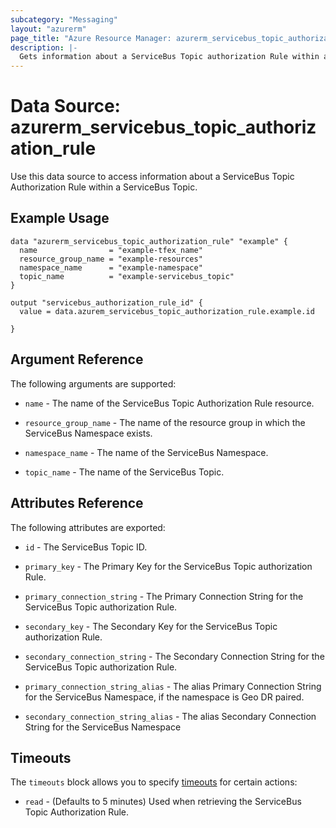 ```yaml
---
subcategory: "Messaging"
layout: "azurerm"
page_title: "Azure Resource Manager: azurerm_servicebus_topic_authorization_rule"
description: |-
  Gets information about a ServiceBus Topic authorization Rule within a ServiceBus Topic.
---
```


# Data Source: azurerm_servicebus_topic_authorization_rule

Use this data source to access information about a ServiceBus Topic Authorization Rule within a ServiceBus Topic.

## Example Usage

```hcl
data "azurerm_servicebus_topic_authorization_rule" "example" {
  name                = "example-tfex_name"
  resource_group_name = "example-resources"
  namespace_name      = "example-namespace"
  topic_name          = "example-servicebus_topic"
}

output "servicebus_authorization_rule_id" {
  value = data.azurem_servicebus_topic_authorization_rule.example.id

}
```

## Argument Reference

The following arguments are supported:

* `name` - The name of the ServiceBus Topic Authorization Rule resource.

* `resource_group_name` - The name of the resource group in which the ServiceBus Namespace exists.

* `namespace_name` - The name of the ServiceBus Namespace.

* `topic_name` - The name of the ServiceBus Topic.

## Attributes Reference

The following attributes are exported:

* `id` - The ServiceBus Topic ID.

* `primary_key` - The Primary Key for the ServiceBus Topic authorization Rule.

* `primary_connection_string` - The Primary Connection String for the ServiceBus Topic authorization Rule.

* `secondary_key` - The Secondary Key for the ServiceBus Topic authorization Rule.

* `secondary_connection_string` - The Secondary Connection String for the ServiceBus Topic authorization Rule.

* `primary_connection_string_alias` - The alias Primary Connection String for the ServiceBus Namespace, if the namespace is Geo DR paired. 

* `secondary_connection_string_alias` - The alias Secondary Connection String for the ServiceBus Namespace 

## Timeouts

The `timeouts` block allows you to specify [timeouts](https://www.terraform.io/docs/configuration/resources.html#timeouts) for certain actions:

* `read` - (Defaults to 5 minutes) Used when retrieving the ServiceBus Topic Authorization Rule.

